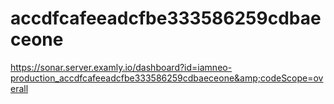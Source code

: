 # accdfcafeeadcfbe333586259cdbaeceone
https://sonar.server.examly.io/dashboard?id=iamneo-production_accdfcafeeadcfbe333586259cdbaeceone&amp;codeScope=overall
